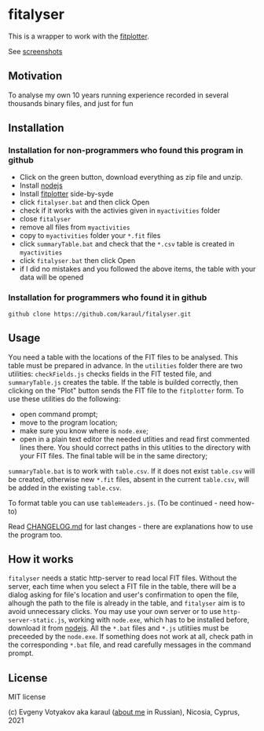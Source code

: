 # fitalyser

This is a wrapper to work with the [fitplotter](https://github.com/karaul/fitplotter/).

See [screenshots](https://github.com/karaul/fitalyser/tree/master/screenshots)

## Motivation

To analyse my own 10 years running experience recorded in several thousands binary files, and just for fun

## Installation

### Installation for non-programmers who found this program in github

- Click on the green button, download everything as zip file and unzip.
- Install [nodejs](https://nodejs.org/en/)
- Ιnstall [fitplotter](https://github.com/karaul/fitplotter/) side-by-syde
- click `fitalyser.bat` and then click Open
- check if it works with the activies given in `myactivities` folder
- close `fitalyser`
- remove all files from  `myactivities`
- copy to `myactivities` folder your `*.fit` files
- click `summaryTable.bat` and check that the `*.csv` table is created in  `myactivities`
- click `fitalyser.bat`  then click Open
- if I did no mistakes and you followed the above items, the table with your data will be opened


### Installation for programmers who found it in github

`github clone https://github.com/karaul/fitalyser.git`

## Usage

Υou need a table with the locations of the FIT files to be analysed. This table must be prepared in advance. In the `utilities` folder there are two  utilities: `checkFields.js` checks fields in the FIT tested file, and `summaryTable.js` creates the table. If the table is builded correctly, then clicking on the  "Plot" button sends the FIT file to the `fitplotter` form. To use these utilities do the following:

- open command prompt;
- move to the program location;
- make sure you know where is `node.exe`;
- open in a plain text editor the needed utlities and read first commented lines there. You should correct paths in this utlities to the directory with your FIT files. The final table will be in the same directory;

`summaryTable.bat` is to work with  `table.csv`. If it does not exist `table.csv` will be created, otherwise new `*.fit` files, absent in the current `table.csv`,  will be added in the existing `table.csv`. 

To format table you can use `tableHeaders.js`. (To be continued - need how-to)

Read [CHANGELOG.md](https://github.com/karaul/fitalyser/blob/master/CHANGELOG.md) for last changes - there are   explanations how to use the program too.

## How it works

`fitalyser` needs a static http-server to read local FIT files. Without the server, each time when you select a FIT file in the table, there will be a dialog asking for file's location and user's confirmation to open the file, alhough the path to the file is already in the table, and `fitalyser` aim is to avoid unnecessary clicks. Υou may use your own server or to use `http-server-static.js`, working with `node.exe`, which has to be installed before, download it from [nodejs](https://nodejs.org/en/). All the `*.bat` files and `*.js` utlitiies must be preceeded by the `node.exe`. If something does not work at all, check path  in the corresponding `*.bat` file, and read carefully messages in the command prompt.

## License

MIT license

(c) Evgeny Votyakov aka karaul ([about me](http://www.irc-club.ru/karaul.html) in Russian), Nicosia, Cyprus, 2021
